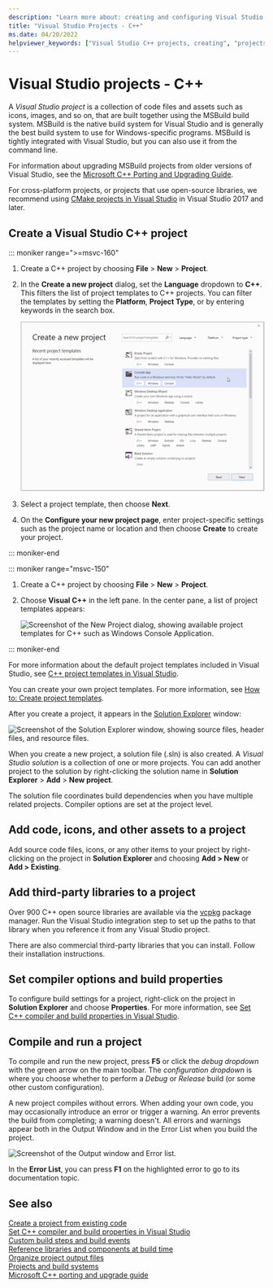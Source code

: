 ```yaml
---
description: "Learn more about: creating and configuring Visual Studio C++ projects"
title: "Visual Studio Projects - C++"
ms.date: 04/20/2022
helpviewer_keywords: ["Visual Studio C++ projects, creating", "projects [C++], creating", "Visual Studio C++ projects"]
---
```

# Visual Studio projects - C++

A *Visual Studio project* is a collection of code files and assets such as icons, images, and so on, that are built together using the MSBuild build system. MSBuild is the native build system for Visual Studio and is generally the best build system to use for Windows-specific programs. MSBuild is tightly integrated with Visual Studio, but you can also use it from the command line.

For information about upgrading MSBuild projects from older versions of Visual Studio, see the [Microsoft C++ Porting and Upgrading Guide](../porting/visual-cpp-porting-and-upgrading-guide.md).

For cross-platform projects, or projects that use open-source libraries, we recommend using [CMake projects in Visual Studio](cmake-projects-in-visual-studio.md) in Visual Studio 2017 and later.

## Create a Visual Studio C++ project

::: moniker range=">=msvc-160"

1. Create a C++ project by choosing **File** > **New** > **Project**.
1. In the **Create a new project** dialog, set the **Language** dropdown to **C++**. This filters the list of project templates to C++ projects. You can filter the templates by setting the **Platform**, **Project Type**, or by entering keywords in the search box.

   ![Screenshot of the Create a new project wizard. The Console App project template is selected.](../build/media/vs2019-choose-console-app.png)

1. Select a project template, then choose **Next**.
1. On the **Configure your new project page**, enter project-specific settings such as the project name or location and then choose **Create** to create your project.

::: moniker-end

::: moniker range="msvc-150"

1. Create a C++ project by choosing **File** > **New** > **Project**.
1. Choose **Visual C++** in the left pane. In the center pane, a list of project templates appears:

   ![Screenshot of the New Project dialog, showing available project templates for C++ such as Windows Console Application.](../overview/media/vs2017-new-project.png "Visual Studio 2017 New Project Dialog")

::: moniker-end

For more information about the default project templates included in Visual Studio, see [C++ project templates in Visual Studio](reference/visual-cpp-project-types.md).

You can create your own project templates. For more information, see [How to: Create project templates](/visualstudio/ide/how-to-create-project-templates).

After you create a project, it appears in the [Solution Explorer](/visualstudio/ide/solutions-and-projects-in-visual-studio) window:

   ![Screenshot of the Solution Explorer window, showing source files, header files, and resource files.](media/mathlibrary-solution-explorer-153.png)

When you create a new project, a solution file (.sln) is also created. A *Visual Studio solution* is a collection of one or more projects. You can add another project to the solution by right-clicking the solution name in **Solution Explorer** > **Add** > **New project**.

The solution file coordinates build dependencies when you have multiple related projects. Compiler options are set at the project level.

## Add code, icons, and other assets to a project

Add source code files, icons, or any other items to your project by right-clicking on the project in **Solution Explorer** and choosing **Add > New** or **Add > Existing**.

## Add third-party libraries to a project

Over 900 C++ open source libraries are available via the [vcpkg](https://vcpkg.io/) package manager. Run the Visual Studio integration step to set up the paths to that library when you reference it from any Visual Studio project.

There are also commercial third-party libraries that you can install. Follow their installation instructions.

## Set compiler options and build properties

To configure build settings for a project, right-click on the project in **Solution Explorer** and choose **Properties**. For more information, see [Set C++ compiler and build properties in Visual Studio](working-with-project-properties.md).

## Compile and run a project

To compile and run the new project, press **F5** or click the *debug dropdown* with the green arrow on the main toolbar. The *configuration dropdown* is where you choose whether to perform a *Debug* or *Release* build (or some other custom configuration).

A new project compiles without errors. When adding your own code, you may occasionally introduce an error or trigger a warning. An error prevents the build from completing; a warning doesn't. All errors and warnings appear both in the Output Window and in the Error List when you build the project.

   ![Screenshot of the Output window and Error list.](../overview/media/vs2017-output-error-list.png)

In the **Error List**, you can press **F1** on the highlighted error to go to its documentation topic.

## See also

[Create a project from existing code](how-to-create-a-cpp-project-from-existing-code.md)\
[Set C++ compiler and build properties in Visual Studio](working-with-project-properties.md)\
[Custom build steps and build events](understanding-custom-build-steps-and-build-events.md)\
[Reference libraries and components at build time](adding-references-in-visual-cpp-projects.md)\
[Organize project output files](how-to-organize-project-output-files-for-builds.md)\
[Projects and build systems](projects-and-build-systems-cpp.md)\
[Microsoft C++ porting and upgrade guide](../porting/visual-cpp-porting-and-upgrading-guide.md)
